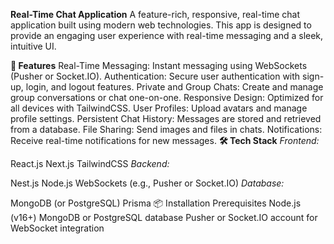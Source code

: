 **Real-Time Chat Application**
A feature-rich, responsive, real-time chat application built using modern web technologies. This app is designed to provide an engaging user experience with real-time messaging and a sleek, intuitive UI.

**🚀 Features**
Real-Time Messaging: Instant messaging using WebSockets (Pusher or Socket.IO).
Authentication: Secure user authentication with sign-up, login, and logout features.
Private and Group Chats: Create and manage group conversations or chat one-on-one.
Responsive Design: Optimized for all devices with TailwindCSS.
User Profiles: Upload avatars and manage profile settings.
Persistent Chat History: Messages are stored and retrieved from a database.
File Sharing: Send images and files in chats.
Notifications: Receive real-time notifications for new messages.
**🛠️ Tech Stack**
*Frontend:*

React.js
Next.js
TailwindCSS
*Backend:*

Nest.js
Node.js
WebSockets (e.g., Pusher or Socket.IO)
*Database:*

MongoDB (or PostgreSQL)
Prisma
📦 Installation
Prerequisites
Node.js (v16+)
MongoDB or PostgreSQL database
Pusher or Socket.IO account for WebSocket integration
